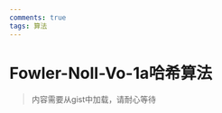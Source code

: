 ```yaml
---
comments: true
tags: 算法
---
```

# Fowler-Noll-Vo-1a哈希算法
<style>
/* https://github.com/lonekorean/gist-syntax-themes */
@import url('https://cdn.rawgit.com/lonekorean/gist-syntax-themes/b737b139/stylesheets/tomorrow-night.css');
</style>

> 内容需要从gist中加载，请耐心等待  
<script src="https://gist.github.com/Ohto-Ai/cd4dae48c06588b4874947dc6f9c5fd7.js"></script>